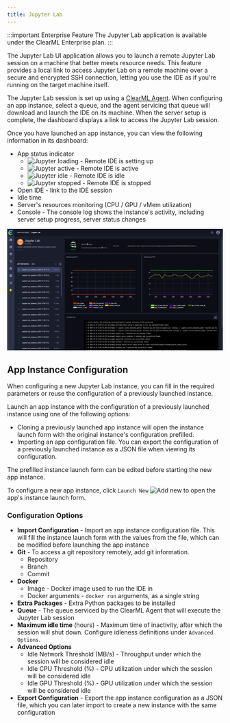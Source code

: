 ```yaml
---
title: Jupyter Lab
---
```


:::important Enterprise Feature
The Jupyter Lab application is available under the ClearML Enterprise plan.
:::

The Jupyter Lab UI application allows you to launch a remote Jupyter Lab session on a machine that better meets resource needs. 
This feature provides a local link to access Jupyter Lab on a remote machine over a secure and encrypted SSH connection,
letting you use the IDE as if you're running on the target machine itself.

The Jupyter Lab session is set up using a [ClearML Agent](../../clearml_agent.md). When configuring an app instance, 
select a queue, and the agent servicing that queue will download and launch the IDE on its machine. When the server 
setup is complete, the dashboard displays a link to access the Jupyter Lab session.  

Once you have launched an app instance, you can view the following information in its dashboard: 
* App status indicator
    * <img src="/docs/latest/icons/ico-jupyter-lab-loading.svg" alt="Jupyter loading" className="icon size-md" /> - Remote IDE is setting up 
    * <img src="/docs/latest/icons/ico-jupyter-lab-active.svg" alt="Jupyter active" className="icon size-md" /> - Remote IDE is active
    * <img src="/docs/latest/icons/ico-jupyter-lab-idle.svg" alt="Jupyter idle" className="icon size-md" /> - Remote IDE is idle  
    * <img src="/docs/latest/icons/ico-jupyter-lab-stopped.svg" alt="Jupyter stopped" className="icon size-md" /> - Remote IDE is stopped
* Open IDE - link to the IDE session
* Idle time
* Server's resources monitoring (CPU / GPU / vMem utilization)
* Console - The console log shows the instance's activity, including server setup progress, server status changes

![Jupyter Lab Dashboard](../../img/apps_jupyter_lab.png)

## App Instance Configuration
When configuring a new Jupyter Lab instance, you can fill in the required parameters or reuse the configuration of 
a previously launched instance.  

Launch an app instance with the configuration of a previously launched instance using one of the following options:
* Cloning a previously launched app instance will open the instance launch form with the original instance's 
configuration prefilled.
* Importing an app configuration file. You can export the configuration of a previously launched instance as a JSON file 
when viewing its configuration.

The prefilled instance launch form can be edited before starting the new app instance. 

To configure a new app instance, click `Launch New` <img src="/docs/latest/icons/ico-add.svg" alt="Add new" className="icon size-md space-sm" /> 
to open the app's instance launch form.

### Configuration Options

* **Import Configuration** - Import an app instance configuration file. This will fill the instance launch form with the 
  values from the file, which can be modified before launching the app instance
* **Git** - To access a git repository remotely, add git information. 
  * Repository
  * Branch
  * Commit
* **Docker**
  * Image - Docker image used to run the IDE in
  * Docker arguments - `docker run` arguments, as a single string
* **Extra Packages** - Extra Python packages to be installed
* **Queue** - The queue serviced by the ClearML Agent that will execute the Jupyter Lab session
* **Maximum idle time** (hours) - Maximum time of inactivity, after which the session will shut down. Configure idleness 
  definitions under `Advanced Options`.  
* **Advanced Options**
  * Idle Network Threshold (MB/s) - Throughput under which the session will be considered idle
  * Idle CPU Threshold (%) - CPU utilization under which the session will be considered idle
  * Idle GPU Threshold (%) - GPU utilization under which the session will be considered idle
* **Export Configuration** - Export the app instance configuration as a JSON file, which you can later import to create 
  a new instance with the same configuration

